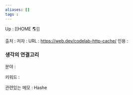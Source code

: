 ```yaml
---
aliases: []
tags : 
---
```

Up : [[HOME 🌎]]

출처 :
저자 :
URL : https://web.dev/codelab-http-cache/
인용 : 


### 생각의 연결고리
분야 :

키워드 :

관련있는 메모 : Hashe
